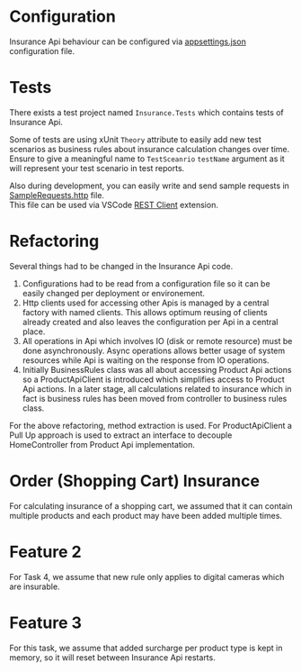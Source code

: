 # Configuration
Insurance Api behaviour can be configured via [appsettings.json](/src/Insurance.Api/appsettings.json) configuration file.

# Tests
There exists a test project named `Insurance.Tests` which contains tests of Insurance Api.

Some of tests are using xUnit `Theory` attribute to easily add new test scenarios as
business rules about insurance calculation changes over time. Ensure to give a meaningful 
name to `TestSceanrio` `testName` argument as it will represent your test scenario in test reports.

Also during development, you can easily write and send sample requests in [SampleRequests.http](/tests/SampleRequests.http) file.  
This file can be used via VSCode [REST Client](https://marketplace.visualstudio.com/items?itemName=humao.rest-client) extension.

# Refactoring
Several things had to be changed in the Insurance Api code. 
1. Configurations had to be read from a configuration file so it can be easily changed per deployment or environement.
2. Http clients used for accessing other Apis is managed by a central factory with named clients.
This allows optimum reusing of clients already created and also leaves the configuration per Api in a
central place.
3. All operations in Api which involves IO (disk or remote resource) must be done asynchronously.
Async operations allows better usage of system resources while Api is waiting on the response from IO operations.
4. Initially BusinessRules class was all about accessing Product Api actions so a ProductApiClient is 
introduced which simplifies access to Product Api actions. In a later stage, all calculations related to insurance 
which in fact is business rules has been moved from controller to business rules class.

For the above refactoring, method extraction is used. For ProductApiClient a Pull Up approach is used
to extract an interface to decouple HomeController from Product Api implementation.

# Order (Shopping Cart) Insurance
For calculating insurance of a shopping cart, we assumed that it can contain multiple products and
each product may have been added multiple times.

# Feature 2
For Task 4, we assume that new rule only applies to digital cameras which are insurable.

# Feature 3
For this task, we assume that added surcharge per product type is kept in memory, so it
will reset between Insurance Api restarts.